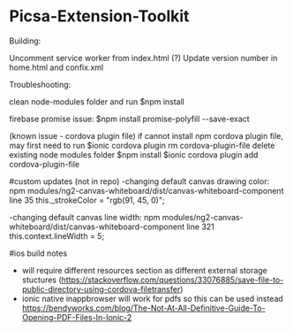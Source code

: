 # Picsa-Extension-Toolkit


Building:

Uncomment service worker from index.html (?)
Update version number in home.html and confix.xml



Troubleshooting:

clean node-modules folder and run 
$npm install 

firebase promise issue:
$npm install promise-polyfill --save-exact

(known issue - cordova plugin file)
if cannot install npm cordova plugin file, may first need to run
$ionic cordova plugin rm cordova-plugin-file
delete existing node modules folder
$npm install
$ionic cordova plugin add cordova-plugin-file



#custom updates (not in repo)
-changing default canvas drawing color:
npm modules/ng2-canvas-whiteboard/dist/canvas-whiteboard-component
line 35
this._strokeColor = "rgb(91, 45, 0)";

-changing default canvas line width:
npm modules/ng2-canvas-whiteboard/dist/canvas-whiteboard-component
line 321
this.context.lineWidth = 5;

#ios build notes
- will require different resources section as different external storage stuctures
(https://stackoverflow.com/questions/33076885/save-file-to-public-directory-using-cordova-filetransfer)
- ionic native inappbrowser will work for pdfs so this can be used instead
https://bendyworks.com/blog/The-Not-At-All-Definitive-Guide-To-Opening-PDF-Files-In-Ionic-2